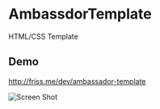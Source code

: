 AmbassdorTemplate
=================

HTML/CSS Template

## Demo
http://friss.me/dev/ambassador-template

![Screen Shot](http://i.imgur.com/84OMriK.jpg)
